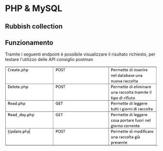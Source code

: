 # PHP & MySQL

## Rubbish collection


## Funzionamento
Tramite i seguenti endpoint è possibile visualizzare il risultato richiesto, per testare l'utilizzo delle API consiglio postman

![Scheme](https://github.com/azmi27-12/php_mysql/blob/master/screenshot/Cattura.PNG)





